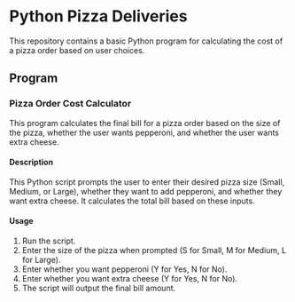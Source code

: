 # Python Pizza Deliveries

This repository contains a basic Python program for calculating the cost of a pizza order based on user choices.

## Program

### Pizza Order Cost Calculator

This program calculates the final bill for a pizza order based on the size of the pizza, whether the user wants pepperoni, and whether the user wants extra cheese.

#### Description

This Python script prompts the user to enter their desired pizza size (Small, Medium, or Large), whether they want to add pepperoni, and whether they want extra cheese. It calculates the total bill based on these inputs.

#### Usage

1. Run the script.
2. Enter the size of the pizza when prompted (S for Small, M for Medium, L for Large).
3. Enter whether you want pepperoni (Y for Yes, N for No).
4. Enter whether you want extra cheese (Y for Yes, N for No).
5. The script will output the final bill amount.
